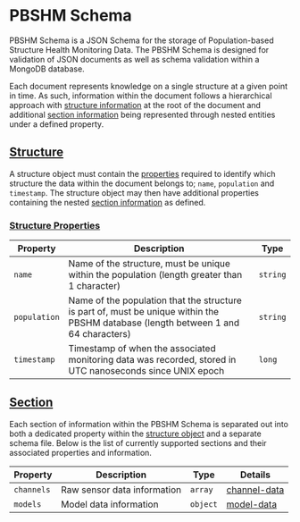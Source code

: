 # PBSHM Schema
PBSHM Schema is a JSON Schema for the storage of Population-based Structure Health Monitoring Data. The PBSHM Schema is designed for validation of JSON documents as well as schema validation within a MongoDB database.

Each document represents knowledge on a single structure at a given point in time. As such, information within the document follows a hierarchical approach with [structure information](#structure) at the root of the document and additional [section information](#section) being represented through nested entities under a defined property.

## [Structure](#structure)
A structure object must contain the [properties](#structure-properties) required to identify which structure the data within the document belongs to; `name`, `population` and `timestamp`. The structure object may then have additional properties containing the nested [section information](#section) as defined.

### [Structure Properties](#structure-properties)
|Property|Description|Type|
|---|-----|---|
|`name`|Name of the structure, must be unique within the population (length greater than 1 character)|`string`|
|`population`|Name of the population that the structure is part of, must be unique within the PBSHM database (length between 1 and 64 characters)|`string`|
|`timestamp`|Timestamp of when the associated monitoring data was recorded, stored in UTC nanoseconds since UNIX epoch|`long`|

## [Section](#section)
Each section of information within the PBSHM Schema is separated out into both a dedicated property within the [structure object](#structure) and a separate schema file. Below is the list of currently supported sections and their associated properties and information.

|Property|Description|Type|Details|
|---|-----|---|---|
|`channels`|Raw sensor data information|`array`|[channel-data](channel-data.md)|
|`models`|Model data information|`object`|[model-data](model-data.md)|